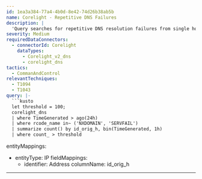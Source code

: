 ```yaml
---
id: 1ea3a384-77a4-4b0d-8e42-74d26b38ab5b
name: Corelight - Repetitive DNS Failures
description: |
  'Query searches for repetitive DNS resolution failures from single host.'
severity: Medium
requiredDataConnectors:
  - connectorId: Corelight
    dataTypes:
      - Corelight_v2_dns
      - corelight_dns
tactics:
  - CommanAndControl
relevantTechniques:
  - T1094
  - T1043
query: |-
  ```kusto
  let threshold = 100;
  corelight_dns
  | where TimeGenerated > ago(24h)
  | where rcode_name in~ ('NXDOMAIN', 'SERVFAIL')
  | summarize count() by id_orig_h, bin(TimeGenerated, 1h)
  | where count_ > threshold
  ```
entityMappings:
  - entityType: IP
    fieldMappings:
      - identifier: Address
        columnName: id_orig_h
---
```


